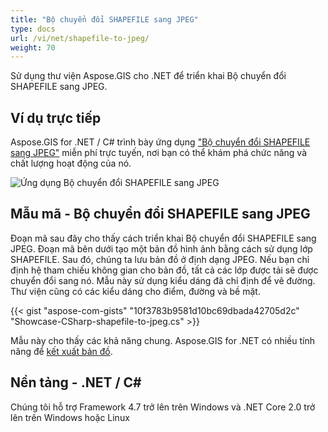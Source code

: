 ```yaml
---
title: "Bộ chuyển đổi SHAPEFILE sang JPEG"
type: docs
url: /vi/net/shapefile-to-jpeg/
weight: 70
---
```


Sử dụng thư viện Aspose.GIS cho .NET để triển khai Bộ chuyển đổi SHAPEFILE sang JPEG.

## **Ví dụ trực tiếp**

Aspose.GIS for .NET / C# trình bày ứng dụng ["Bộ chuyển đổi SHAPEFILE sang JPEG"](https://products.aspose.app/gis/viewer/shapefile-to-jpeg) miễn phí trực tuyến, nơi bạn có thể khám phá chức năng và chất lượng hoạt động của nó.

![Ứng dụng Bộ chuyển đổi SHAPEFILE sang JPEG](viewer.png)

## **Mẫu mã - Bộ chuyển đổi SHAPEFILE sang JPEG**

Đoạn mã sau đây cho thấy cách triển khai Bộ chuyển đổi SHAPEFILE sang JPEG. Đoạn mã bên dưới tạo một bản đồ hình ảnh bằng cách sử dụng lớp SHAPEFILE. Sau đó, chúng ta lưu bản đồ ở định dạng JPEG. Nếu bạn chỉ định hệ tham chiếu không gian cho bản đồ, tất cả các lớp được tải sẽ được chuyển đổi sang nó.
Mẫu này sử dụng kiểu dáng đã chỉ định để vẽ đường. Thư viện cũng có các kiểu dáng cho điểm, đường và bề mặt.

{{< gist "aspose-com-gists" "10f3783b9581d10bc69dbada42705d2c" "Showcase-CSharp-shapefile-to-jpeg.cs" >}}

Mẫu này cho thấy các khả năng chung. Aspose.GIS for .NET có nhiều tính năng để [kết xuất bản đồ](https://docs.aspose.com/gis/net/map-rendering/).

## **Nền tảng - .NET / C#**

Chúng tôi hỗ trợ Framework 4.7 trở lên trên Windows và .NET Core 2.0 trở lên trên Windows hoặc Linux
